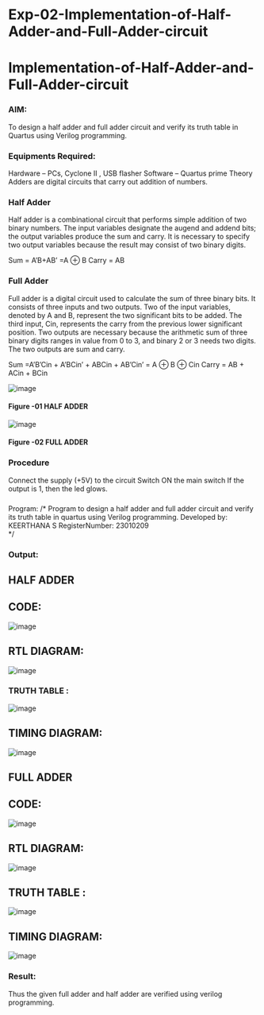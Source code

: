 # Exp-02-Implementation-of-Half-Adder-and-Full-Adder-circuit

# Implementation-of-Half-Adder-and-Full-Adder-circuit
### AIM:
To design a half adder and full adder circuit and verify its truth table in Quartus using Verilog programming.

### Equipments Required:
Hardware – PCs, Cyclone II , USB flasher
Software – Quartus prime
Theory
Adders are digital circuits that carry out addition of numbers.

### Half Adder
Half adder is a combinational circuit that performs simple addition of two binary numbers. The input variables designate the augend and addend bits; the output variables produce the sum and carry. It is necessary to specify two output variables because the result may consist of two binary digits.

Sum = A’B+AB’ =A ⊕ B Carry = AB

### Full Adder
Full adder is a digital circuit used to calculate the sum of three binary bits. It consists of three inputs and two outputs. Two of the input variables, denoted by A and B, represent the two significant bits to be added. The third input, Cin, represents the carry from the previous lower significant position. Two outputs are necessary because the arithmetic sum of three binary digits ranges in value from 0 to 3, and binary 2 or 3 needs two digits. The two outputs are sum and carry.

Sum =A’B’Cin + A’BCin’ + ABCin + AB’Cin’ = A ⊕ B ⊕ Cin Carry = AB + ACin + BCin

 ![image](https://user-images.githubusercontent.com/36288975/163552156-a13e5a56-c638-4110-97d9-8896907c8d25.png)

#### Figure -01 HALF ADDER 


![image](https://user-images.githubusercontent.com/36288975/163552057-b3547877-6d07-45b4-b7e0-bcfebfad9e1d.png)

#### Figure -02 FULL ADDER 

### Procedure

Connect the supply (+5V) to the circuit
Switch ON the main switch
If the output is 1, then the led glows.
### 
Program:
/*
Program to design a half adder and full adder circuit and verify its truth table in quartus using Verilog programming.
Developed by: KEERTHANA S
RegisterNumber: 23010209  
*/


### Output:

## HALF ADDER

## CODE:

![image](https://github.com/keerthanasivakumar02/Exp-02-Implementation-of-Half-Adder-and-Full-Adder-circuit/assets/150827397/9fc67b25-a283-4a77-a11b-8c8525c7e154)

## RTL DIAGRAM:

![image](https://github.com/keerthanasivakumar02/Exp-02-Implementation-of-Half-Adder-and-Full-Adder-circuit/assets/150827397/d789619a-2a4e-4141-8821-6984e17b421d)

 
### TRUTH TABLE :
![image](https://github.com/keerthanasivakumar02/Exp-02-Implementation-of-Half-Adder-and-Full-Adder-circuit/assets/150827397/40382d95-b67f-4dfc-82aa-4501422cd60c)

## TIMING DIAGRAM:

![image](https://github.com/keerthanasivakumar02/Exp-02-Implementation-of-Half-Adder-and-Full-Adder-circuit/assets/150827397/540dc199-d0a8-48f7-8269-9563fe90210b)

## FULL ADDER

## CODE:

![image](https://github.com/keerthanasivakumar02/Exp-02-Implementation-of-Half-Adder-and-Full-Adder-circuit/assets/150827397/e2c07bc5-74b4-4443-98c9-38904e5c1f81)

## RTL DIAGRAM:

![image](https://github.com/keerthanasivakumar02/Exp-02-Implementation-of-Half-Adder-and-Full-Adder-circuit/assets/150827397/2cf00254-62d3-46cc-89ca-ea218701c68d)

## TRUTH TABLE :

![image](https://github.com/keerthanasivakumar02/Exp-02-Implementation-of-Half-Adder-and-Full-Adder-circuit/assets/150827397/98cbc07f-ca53-4e8e-ae50-6877dc351d8d)

## TIMING DIAGRAM:

![image](https://github.com/keerthanasivakumar02/Exp-02-Implementation-of-Half-Adder-and-Full-Adder-circuit/assets/150827397/9c8f00d2-dd7f-46e9-9af5-86f43ecb9ebf)





### Result:

Thus the given full adder and half adder are verified using verilog programming.
